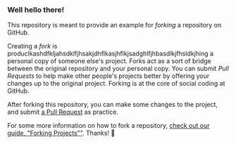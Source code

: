### Well hello there!

This repository is meant to provide an example for *forking* a repository on GitHub.

Creating a *fork* is produclkashdfkljahsdklfjhsakjdhflkasjhflkjsadghlfjhbasdlkjfhsldkjhing a personal copy of someone else's project. Forks act as a sort of bridge between the original repository and your personal copy. You can submit *Pull Requests* to help make other people's projects better by offering your changes up to the original project. Forking is at the core of social coding at GitHub.

After forking this repository, you can make some changes to the project, and submit [a Pull Request](https://github.com/octocat/Spoon-Knife/pulls) as practice.

For some more information on how to fork a repository, [check out our guide, "Forking Projects""](http://guides.github.com/overviews/forking/). Thanks! :sparkling_heart:
